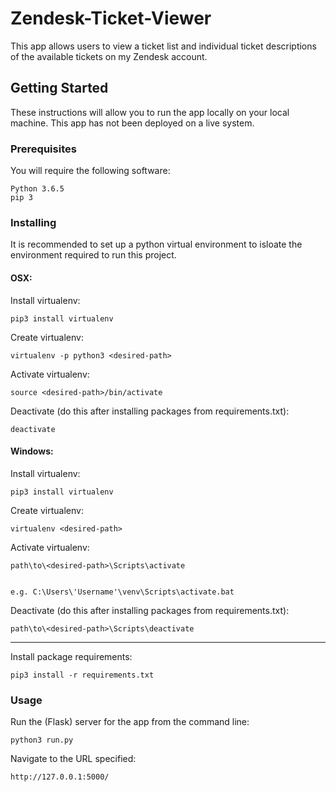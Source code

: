 # Zendesk-Ticket-Viewer
This app allows users to view a ticket list and individual ticket descriptions of the available tickets on my Zendesk account. 

## Getting Started
These instructions will allow you to run the app locally on your local machine. This app has not been deployed on a live system.

### Prerequisites
You will require the following software:
```
Python 3.6.5
pip 3
```

### Installing
It is recommended to set up a python virtual environment to isloate the environment required to run this project.


#### OSX:


Install virtualenv:
```
pip3 install virtualenv
```


Create virtualenv:
```
virtualenv -p python3 <desired-path>
```


Activate virtualenv:
```
source <desired-path>/bin/activate
```


Deactivate (do this after installing packages from requirements.txt):
```
deactivate
```


#### Windows:



Install virtualenv:
```
pip3 install virtualenv
```


Create virtualenv:
```
virtualenv <desired-path>
```


Activate virtualenv:
```
path\to\<desired-path>\Scripts\activate


e.g. C:\Users\'Username'\venv\Scripts\activate.bat
```


Deactivate (do this after installing packages from requirements.txt):
```
path\to\<desired-path>\Scripts\deactivate
```

-------------------------------------------------------------------------------
Install package requirements:
```
pip3 install -r requirements.txt
```


### Usage
Run the (Flask) server for the app from the command line:
```
python3 run.py
```


Navigate to the URL specified:
 ```
 http://127.0.0.1:5000/
```
